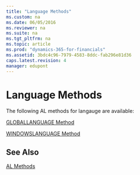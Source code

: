 ```yaml
---
title: "Language Methods"
ms.custom: na
ms.date: 06/05/2016
ms.reviewer: na
ms.suite: na
ms.tgt_pltfrm: na
ms.topic: article
ms.prod: "dynamics-365-for-financials"
ms.assetid: 3bdc4c96-7979-4583-8ddc-fab296e81d36
caps.latest.revision: 4
manager: edupont
---
```

# Language Methods
The following AL methods for langauge are available:  
  
[GLOBALLANGUAGE Method](devenv-GLOBALLANGUAGE-Method.md)  
  
[WINDOWSLANGUAGE Method](devenv-WINDOWSLANGUAGE-Method.md)

## See Also
[AL Methods](devenv-al-methods.md)  